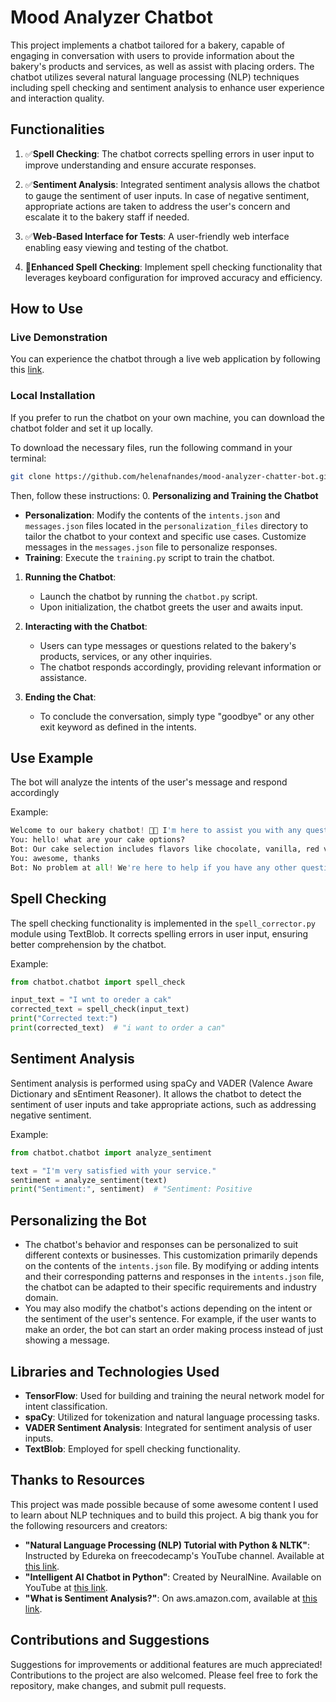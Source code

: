 # Mood Analyzer Chatbot

This project implements a chatbot tailored for a bakery, capable of engaging in conversation with users to provide information about the bakery's products and services, as well as assist with placing orders. The chatbot utilizes several natural language processing (NLP) techniques including spell checking and sentiment analysis to enhance user experience and interaction quality.

## Functionalities

1. ✅**Spell Checking**: The chatbot corrects spelling errors in user input to improve understanding and ensure accurate responses.

2. ✅**Sentiment Analysis**: Integrated sentiment analysis allows the chatbot to gauge the sentiment of user inputs. In case of negative sentiment, appropriate actions are taken to address the user's concern and escalate it to the bakery staff if needed.

3. ✅**Web-Based Interface for Tests**: A user-friendly web interface enabling easy viewing and testing of the chatbot.

4. 🔳**Enhanced Spell Checking**: Implement spell checking functionality that leverages keyboard configuration for improved accuracy and efficiency.

## How to Use

### Live Demonstration

You can experience the chatbot through a live web application by following this [link](#).

### Local Installation

If you prefer to run the chatbot on your own machine, you can download the chatbot folder and set it up locally.

To download the necessary files, run the following command in your terminal:

```bash
git clone https://github.com/helenafnandes/mood-analyzer-chatter-bot.git --depth 1 --filter=blob:none --sparse && cd mood-analyzer-chatter-bot && git sparse-checkout init --cone && git sparse-checkout set chatbot
```

Then, follow these instructions:
0. **Personalizing and Training the Chatbot**
   - **Personalization**: Modify the contents of the `intents.json` and `messages.json` files located in the `personalization_files` directory to tailor the chatbot to your context and specific use cases. Customize messages in the `messages.json` file to personalize responses.
   - **Training**: Execute the `training.py` script to train the chatbot.

1. **Running the Chatbot**:
   - Launch the chatbot by running the `chatbot.py` script.
   - Upon initialization, the chatbot greets the user and awaits input.

2. **Interacting with the Chatbot**:
   - Users can type messages or questions related to the bakery's products, services, or any other inquiries.
   - The chatbot responds accordingly, providing relevant information or assistance.

3. **Ending the Chat**:
   - To conclude the conversation, simply type "goodbye" or any other exit keyword as defined in the intents.

## Use Example

The bot will analyze the intents of the user's message and respond accordingly

Example:
```python
Welcome to our bakery chatbot! 🍰🍩 I'm here to assist you with any questions you have about our delicious treats and services. Feel free to ask me anything, from information about our products to placing an order. Let's get started! How can I assist you today?
You: hello! what are your cake options?
Bot: Our cake selection includes flavors like chocolate, vanilla, red velvet, carrot, and lemon drizzle. Feel free to ask for more details or suggestions!
You: awesome, thanks
Bot: No problem at all! We're here to help if you have any other questions or need suggestions.
```

## Spell Checking

The spell checking functionality is implemented in the `spell_corrector.py` module using TextBlob. It corrects spelling errors in user input, ensuring better comprehension by the chatbot.

Example:

```python
from chatbot.chatbot import spell_check

input_text = "I wnt to oreder a cak"
corrected_text = spell_check(input_text)
print("Corrected text:")
print(corrected_text)  # "i want to order a can"
```

## Sentiment Analysis

Sentiment analysis is performed using spaCy and VADER (Valence Aware Dictionary and sEntiment Reasoner). It allows the chatbot to detect the sentiment of user inputs and take appropriate actions, such as addressing negative sentiment.

Example:

```python
from chatbot.chatbot import analyze_sentiment

text = "I'm very satisfied with your service."
sentiment = analyze_sentiment(text)
print("Sentiment:", sentiment)  # "Sentiment: Positive
```

## Personalizing the Bot

- The chatbot's behavior and responses can be personalized to suit different contexts or businesses. This customization primarily depends on the contents of the `intents.json` file. By modifying or adding intents and their corresponding patterns and responses in the `intents.json` file, the chatbot can be adapted to their specific requirements and industry domain.
- You may also modify the chatbot's actions depending on the intent or the sentiment of the user's sentence. For example, if the user wants to make an order, the bot can start an order making process instead of just showing a message.

## Libraries and Technologies Used

- **TensorFlow**: Used for building and training the neural network model for intent classification.
- **spaCy**: Utilized for tokenization and natural language processing tasks.
- **VADER Sentiment Analysis**: Integrated for sentiment analysis of user inputs.
- **TextBlob**: Employed for spell checking functionality.

## Thanks to Resources

This project was made possible because of some awesome content I used to learn about NLP techniques and to build this project. A big thank you for the following resourcers and creators:

- **"Natural Language Processing (NLP) Tutorial with Python & NLTK"**: Instructed by Edureka on freecodecamp's YouTube channel. Available at [this link](https://www.youtube.com/watch?v=X2vAabgKiuM&t=1s).
- **"Intelligent AI Chatbot in Python"**: Created by NeuralNine. Available on YouTube at [this link](https://www.youtube.com/watch?v=1lwddP0KUEg&t=1522s).
- **"What is Sentiment Analysis?"**: On aws.amazon.com, available at [this link](https://aws.amazon.com/what-is/sentiment-analysis/?nc1=h_ls).

## Contributions and Suggestions
Suggestions for improvements or additional features are much appreciated! Contributions to the project are also welcomed. Please feel free to fork the repository, make changes, and submit pull requests.
